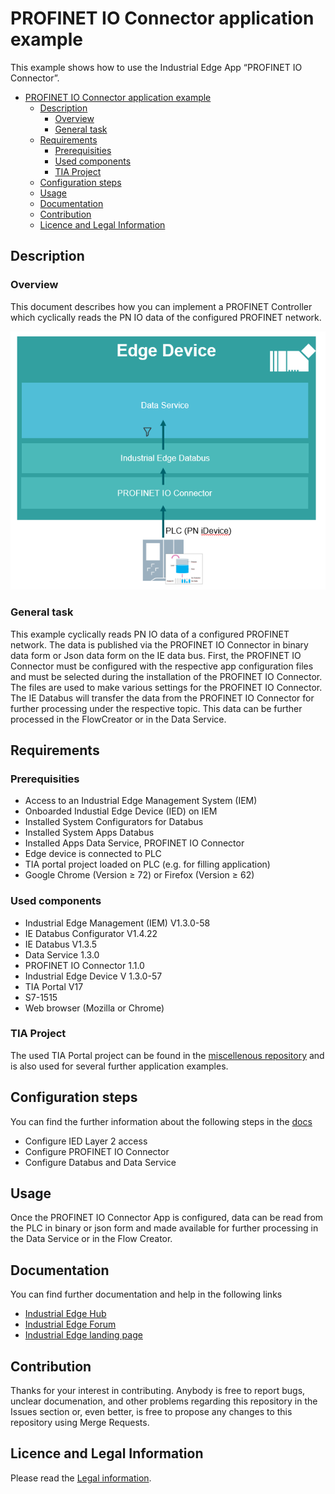 # PROFINET IO Connector application example

This example shows how to use the Industrial Edge App “PROFINET IO Connector”.

- [PROFINET IO Connector application example](#profinet-io-connector-application-example)
  - [Description](#description)
    - [Overview](#overview)
    - [General task](#general-task)
  - [Requirements](#requirements)
    - [Prerequisities](#prerequisities)
    - [Used components](#used-components)
    - [TIA Project](#tia-project)
  - [Configuration steps](#configuration-steps)
  - [Usage](#usage)
  - [Documentation](#documentation)
  - [Contribution](#contribution)
  - [Licence and Legal Information](#licence-and-legal-information)


## Description

### Overview

This document describes how you can implement a PROFINET Controller which cyclically reads the PN IO data of the configured PROFINET network.

![overview](docs/graphics/Overview.PNG)

### General task

This example cyclically reads PN IO data of a configured PROFINET network. The data is published via the PROFINET IO Connector in binary data form or Json data form on the IE data bus. First, the PROFINET IO Connector must be configured with the respective app configuration files and must be selected during the installation of the PROFINET IO Connector. The files are used to make various settings for the PROFINET IO Connector. 
The IE Databus will transfer the data from the PROFINET IO Connector for further processing under the respective topic. This data can be further processed in the FlowCreator or in the Data Service.

## Requirements

###  Prerequisities

- Access to an Industrial Edge Management System (IEM)
- Onboarded Industial Edge Device (IED) on IEM
- Installed System Configurators for Databus
- Installed System Apps Databus
- Installed Apps Data Service, PROFINET IO Connector
- Edge device is connected to PLC
- TIA portal project loaded on PLC (e.g. for filling application)
- Google Chrome (Version ≥ 72) or Firefox (Version ≥ 62)

### Used components

- Industrial Edge Management (IEM) V1.3.0-58
- IE Databus Configurator V1.4.22
- IE Databus V1.3.5
- Data Service 1.3.0
- PROFINET IO Connector 1.1.0
- Industrial Edge Device V 1.3.0-57
- TIA Portal V17
- S7-1515
- Web browser (Mozilla or Chrome)


### TIA Project

The used TIA Portal project can be found in the [miscellenous repository](https://github.com/industrial-edge/miscellaneous/tree/main/tank%20application) and is also used for several further application examples.

## Configuration steps

You can find the further information about the following steps in the [docs](docs/Installation.md)
- Configure IED Layer 2 access
- Configure PROFINET IO Connector
- Configure Databus and Data Service

## Usage

Once the PROFINET IO Connector App is configured, data can be read from the PLC in binary or json form and made available for further processing in the Data Service or in the Flow Creator.

## Documentation

You can find further documentation and help in the following links
  - [Industrial Edge Hub](https://iehub.eu1.edge.siemens.cloud/#/documentation)
  - [Industrial Edge Forum](https://www.siemens.com/industrial-edge-forum)
  - [Industrial Edge landing page](https://new.siemens.com/global/en/products/automation/topic-areas/industrial-edge/simatic-edge.html)
  
## Contribution

Thanks for your interest in contributing. Anybody is free to report bugs, unclear documenation, and other problems regarding this repository in the Issues section or, even better, is free to propose any changes to this repository using Merge Requests.

## Licence and Legal Information

Please read the [Legal information](LICENSE.md).
